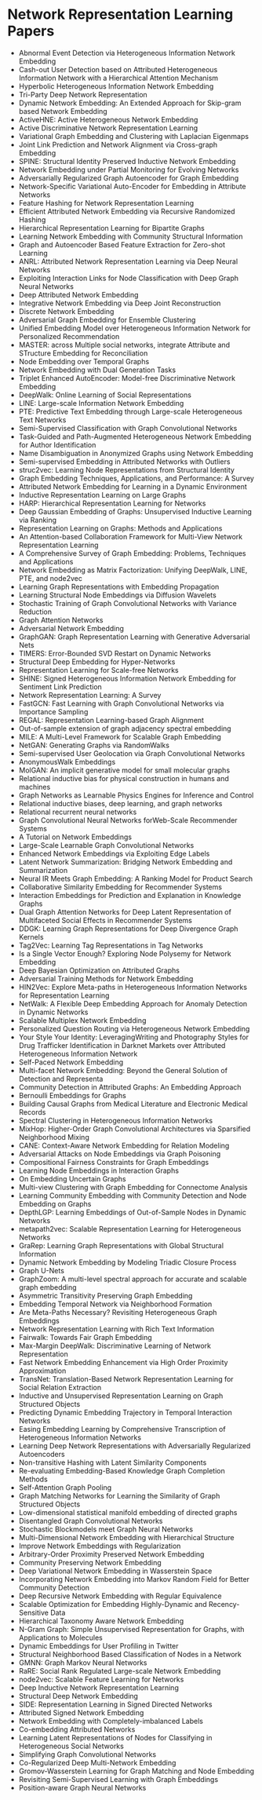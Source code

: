 # Network Representation Learning Papers

<ul>

                             

 <li><a target="_blank" href="https://github.com/manjunath5496/Network-Representation-Learning-Papers/blob/master/n(1).pdf" style="text-decoration:none;">Abnormal Event Detection via Heterogeneous Information Network Embedding</a></li>

 <li><a target="_blank" href="https://github.com/manjunath5496/Network-Representation-Learning-Papers/blob/master/n(2).pdf" style="text-decoration:none;">Cash-out User Detection based on Attributed Heterogeneous Information Network with a Hierarchical Attention Mechanism</a></li>

<li><a target="_blank" href="https://github.com/manjunath5496/Network-Representation-Learning-Papers/blob/master/n(3).pdf" style="text-decoration:none;">Hyperbolic Heterogeneous Information Network Embedding</a></li>
 <li><a target="_blank" href="https://github.com/manjunath5496/Network-Representation-Learning-Papers/blob/master/n(4).pdf" style="text-decoration:none;">Tri-Party Deep Network Representation</a></li>                              
<li><a target="_blank" href="https://github.com/manjunath5496/Network-Representation-Learning-Papers/blob/master/n(5).pdf" style="text-decoration:none;">Dynamic Network Embedding: An Extended Approach for Skip-gram based Network Embedding</a></li>
<li><a target="_blank" href="https://github.com/manjunath5496/Network-Representation-Learning-Papers/blob/master/n(6).pdf" style="text-decoration:none;">ActiveHNE: Active Heterogeneous Network Embedding</a></li>
 <li><a target="_blank" href="https://github.com/manjunath5496/Network-Representation-Learning-Papers/blob/master/n(7).pdf" style="text-decoration:none;">Active Discriminative Network Representation Learning</a></li>

 <li><a target="_blank" href="https://github.com/manjunath5496/Network-Representation-Learning-Papers/blob/master/n(8).pdf" style="text-decoration:none;"> Variational Graph Embedding and Clustering with Laplacian Eigenmaps</a></li>
   <li><a target="_blank" href="https://github.com/manjunath5496/Network-Representation-Learning-Papers/blob/master/n(9).pdf" style="text-decoration:none;">Joint Link Prediction and Network Alignment via Cross-graph Embedding</a></li>
  
   
 <li><a target="_blank" href="https://github.com/manjunath5496/Network-Representation-Learning-Papers/blob/master/n(10).pdf" style="text-decoration:none;">SPINE: Structural Identity Preserved Inductive Network Embedding</a></li>                              
<li><a target="_blank" href="https://github.com/manjunath5496/Network-Representation-Learning-Papers/blob/master/n(11).pdf" style="text-decoration:none;">Network Embedding under Partial Monitoring for Evolving Networks</a></li>
<li><a target="_blank" href="https://github.com/manjunath5496/Network-Representation-Learning-Papers/blob/master/n(12).pdf" style="text-decoration:none;">Adversarially Regularized Graph Autoencoder for Graph Embedding</a></li>
<li><a target="_blank" href="https://github.com/manjunath5496/Network-Representation-Learning-Papers/blob/master/n(13).pdf" style="text-decoration:none;">Network-Specific Variational Auto-Encoder for Embedding in Attribute Networks</a></li>

<li><a target="_blank" href="https://github.com/manjunath5496/Network-Representation-Learning-Papers/blob/master/n(14).pdf" style="text-decoration:none;">Feature Hashing for Network Representation Learning</a></li>
                              
<li><a target="_blank" href="https://github.com/manjunath5496/Network-Representation-Learning-Papers/blob/master/n(15).pdf" style="text-decoration:none;">Efficient Attributed Network Embedding via Recursive Randomized Hashing</a></li>

<li><a target="_blank" href="https://github.com/manjunath5496/Network-Representation-Learning-Papers/blob/master/n(16).pdf" style="text-decoration:none;">Hierarchical Representation Learning for Bipartite Graphs</a></li>

  <li><a target="_blank" href="https://github.com/manjunath5496/Network-Representation-Learning-Papers/blob/master/n(17).pdf" style="text-decoration:none;">Learning Network Embedding with Community Structural Information</a></li>   
  
<li><a target="_blank" href="https://github.com/manjunath5496/Network-Representation-Learning-Papers/blob/master/n(18).pdf" style="text-decoration:none;">Graph and Autoencoder Based Feature Extraction for Zero-shot Learning</a></li> 

  
<li><a target="_blank" href="https://github.com/manjunath5496/Network-Representation-Learning-Papers/blob/master/n(19).pdf" style="text-decoration:none;">ANRL: Attributed Network Representation Learning via Deep Neural Networks</a></li> 

<li><a target="_blank" href="https://github.com/manjunath5496/Network-Representation-Learning-Papers/blob/master/n(20).pdf" style="text-decoration:none;">Exploiting Interaction Links for Node Classification with Deep Graph Neural Networks</a></li>

<li><a target="_blank" href="https://github.com/manjunath5496/Network-Representation-Learning-Papers/blob/master/n(21).pdf" style="text-decoration:none;">Deep Attributed Network Embedding</a></li>
<li><a target="_blank" href="https://github.com/manjunath5496/Network-Representation-Learning-Papers/blob/master/n(22).pdf" style="text-decoration:none;">Integrative Network Embedding via Deep Joint Reconstruction</a></li> 
 <li><a target="_blank" href="https://github.com/manjunath5496/Network-Representation-Learning-Papers/blob/master/n(23).pdf" style="text-decoration:none;">Discrete Network Embedding</a></li> 
 

   <li><a target="_blank" href="https://github.com/manjunath5496/Network-Representation-Learning-Papers/blob/master/n(24).pdf" style="text-decoration:none;">Adversarial Graph Embedding for Ensemble Clustering</a></li>
 
   <li><a target="_blank" href="https://github.com/manjunath5496/Network-Representation-Learning-Papers/blob/master/n(25).pdf" style="text-decoration:none;">Unified Embedding Model over Heterogeneous Information Network for Personalized Recommendation</a></li>                              
 <li><a target="_blank" href="https://github.com/manjunath5496/Network-Representation-Learning-Papers/blob/master/n(26).pdf" style="text-decoration:none;">MASTER: across Multiple social networks, integrate Attribute and STructure Embedding for Reconciliation</a></li>
 <li><a target="_blank" href="https://github.com/manjunath5496/Network-Representation-Learning-Papers/blob/master/n(27).pdf" style="text-decoration:none;">Node Embedding over Temporal Graphs</a></li>
   
 
   <li><a target="_blank" href="https://github.com/manjunath5496/Network-Representation-Learning-Papers/blob/master/n(28).pdf" style="text-decoration:none;">Network Embedding with Dual Generation Tasks</a></li>
 
   <li><a target="_blank" href="https://github.com/manjunath5496/Network-Representation-Learning-Papers/blob/master/n(29).pdf" style="text-decoration:none;">Triplet Enhanced AutoEncoder: Model-free Discriminative Network Embedding </a></li>                              

  <li><a target="_blank" href="https://github.com/manjunath5496/Network-Representation-Learning-Papers/blob/master/n(30).pdf" style="text-decoration:none;">DeepWalk: Online Learning of Social Representations</a></li>
 
   <li><a target="_blank" href="https://github.com/manjunath5496/Network-Representation-Learning-Papers/blob/master/n(31).pdf" style="text-decoration:none;">LINE: Large-scale Information Network Embedding</a></li> 
    <li><a target="_blank" href="https://github.com/manjunath5496/Network-Representation-Learning-Papers/blob/master/n(32).pdf" style="text-decoration:none;">PTE: Predictive Text Embedding through Large-scale Heterogeneous Text Networks</a></li> 

   <li><a target="_blank" href="https://github.com/manjunath5496/Network-Representation-Learning-Papers/blob/master/n(33).pdf" style="text-decoration:none;">Semi-Supervised Classification with Graph Convolutional Networks</a></li>                              

  <li><a target="_blank" href="https://github.com/manjunath5496/Network-Representation-Learning-Papers/blob/master/n(34).pdf" style="text-decoration:none;">Task-Guided and Path-Augmented Heterogeneous Network Embedding for Author Identification</a></li> 
 
  <li><a target="_blank" href="https://github.com/manjunath5496/Network-Representation-Learning-Papers/blob/master/n(35).pdf" style="text-decoration:none;">Name Disambiguation in Anonymized Graphs using Network Embedding</a></li> 

  <li><a target="_blank" href="https://github.com/manjunath5496/Network-Representation-Learning-Papers/blob/master/n(36).pdf" style="text-decoration:none;">Semi-supervised Embedding in Attributed Networks with Outliers</a></li> 
 
<li><a target="_blank" href="https://github.com/manjunath5496/Network-Representation-Learning-Papers/blob/master/n(37).pdf" style="text-decoration:none;">struc2vec: Learning Node Representations from Structural Identity</a></li>
 <li><a target="_blank" href="https://github.com/manjunath5496/Network-Representation-Learning-Papers/blob/master/n(38).pdf" style="text-decoration:none;">Graph Embedding Techniques, Applications, and Performance: A Survey</a></li>
<li><a target="_blank" href="https://github.com/manjunath5496/Network-Representation-Learning-Papers/blob/master/n(39).pdf" style="text-decoration:none;">Attributed Network Embedding for Learning in a Dynamic Environment</a></li>
 <li><a target="_blank" href="https://github.com/manjunath5496/Network-Representation-Learning-Papers/blob/master/n(40).pdf" style="text-decoration:none;">Inductive Representation Learning on Large Graphs</a></li>                              
<li><a target="_blank" href="https://github.com/manjunath5496/Network-Representation-Learning-Papers/blob/master/n(41).pdf" style="text-decoration:none;">HARP: Hierarchical Representation Learning for Networks</a></li>
<li><a target="_blank" href="https://github.com/manjunath5496/Network-Representation-Learning-Papers/blob/master/n(42).pdf" style="text-decoration:none;">Deep Gaussian Embedding of Graphs: Unsupervised Inductive Learning via Ranking</a></li>
 
  <li><a target="_blank" href="https://github.com/manjunath5496/Network-Representation-Learning-Papers/blob/master/n(43).pdf" style="text-decoration:none;">Representation Learning on Graphs: Methods and Applications</a></li>
 <li><a target="_blank" href="https://github.com/manjunath5496/Network-Representation-Learning-Papers/blob/master/n(44).pdf" style="text-decoration:none;">An Attention-based Collaboration Framework for Multi-View Network Representation Learning</a></li>
   <li><a target="_blank" href="https://github.com/manjunath5496/Network-Representation-Learning-Papers/blob/master/n(45).pdf" style="text-decoration:none;">A Comprehensive Survey of Graph Embedding: Problems, Techniques and Applications</a></li>  
   
<li><a target="_blank" href="https://github.com/manjunath5496/Network-Representation-Learning-Papers/blob/master/n(46).pdf" style="text-decoration:none;">Network Embedding as Matrix Factorization: Unifying DeepWalk, LINE, PTE, and node2vec</a></li> 
                             
<li><a target="_blank" href="https://github.com/manjunath5496/Network-Representation-Learning-Papers/blob/master/n(47).pdf" style="text-decoration:none;">Learning Graph Representations with Embedding Propagation</a></li>
<li><a target="_blank" href="https://github.com/manjunath5496/Network-Representation-Learning-Papers/blob/master/n(48).pdf" style="text-decoration:none;">Learning Structural Node Embeddings via Diffusion Wavelets</a></li>

<li><a target="_blank" href="https://github.com/manjunath5496/Network-Representation-Learning-Papers/blob/master/n(49).pdf" style="text-decoration:none;">Stochastic Training of Graph Convolutional Networks with Variance Reduction</a></li>
                              
<li><a target="_blank" href="https://github.com/manjunath5496/Network-Representation-Learning-Papers/blob/master/n(50).pdf" style="text-decoration:none;">Graph Attention Networks</a></li>
<li><a target="_blank" href="https://github.com/manjunath5496/Network-Representation-Learning-Papers/blob/master/n(51).pdf" style="text-decoration:none;">Adversarial Network Embedding</a></li>
<li><a target="_blank" href="https://github.com/manjunath5496/Network-Representation-Learning-Papers/blob/master/n(52).pdf" style="text-decoration:none;">GraphGAN: Graph Representation Learning with Generative Adversarial Nets</a></li>

<li><a target="_blank" href="https://github.com/manjunath5496/Network-Representation-Learning-Papers/blob/master/n(53).pdf" style="text-decoration:none;">TIMERS: Error-Bounded SVD Restart on Dynamic Networks</a></li>
 
<li><a target="_blank" href="https://github.com/manjunath5496/Network-Representation-Learning-Papers/blob/master/n(54).pdf" style="text-decoration:none;">Structural Deep Embedding for Hyper-Networks </a></li>

<li><a target="_blank" href="https://github.com/manjunath5496/Network-Representation-Learning-Papers/blob/master/n(55).pdf" style="text-decoration:none;">Representation Learning for Scale-free Networks</a></li>
 
  <li><a target="_blank" href="https://github.com/manjunath5496/Network-Representation-Learning-Papers/blob/master/n(56).pdf" style="text-decoration:none;">SHINE: Signed Heterogeneous Information Network Embedding for Sentiment Link Prediction </a></li>                              

  <li><a target="_blank" href="https://github.com/manjunath5496/Network-Representation-Learning-Papers/blob/master/n(57).pdf" style="text-decoration:none;">Network Representation Learning: A Survey</a></li>
 
   <li><a target="_blank" href="https://github.com/manjunath5496/Network-Representation-Learning-Papers/blob/master/n(58).pdf" style="text-decoration:none;">FastGCN: Fast Learning with Graph Convolutional Networks via Importance Sampling</a></li>
    <li><a target="_blank" href="https://github.com/manjunath5496/Network-Representation-Learning-Papers/blob/master/n(59).pdf" style="text-decoration:none;">REGAL: Representation Learning-based Graph Alignment</a></li>
 
  <li><a target="_blank" href="https://github.com/manjunath5496/Network-Representation-Learning-Papers/blob/master/n(60).pdf" style="text-decoration:none;">Out-of-sample extension of graph adjacency spectral embedding </a></li>
 
   <li><a target="_blank" href="https://github.com/manjunath5496/Network-Representation-Learning-Papers/blob/master/n(61).pdf" style="text-decoration:none;">MILE: A Multi-Level Framework for Scalable Graph Embedding</a></li>
 
   <li><a target="_blank" href="https://github.com/manjunath5496/Network-Representation-Learning-Papers/blob/master/n(62).pdf" style="text-decoration:none;">NetGAN: Generating Graphs via RandomWalks</a></li>
 
   <li><a target="_blank" href="https://github.com/manjunath5496/Network-Representation-Learning-Papers/blob/master/n(63).pdf" style="text-decoration:none;">Semi-supervised User Geolocation via Graph Convolutional Networks</a></li>                              

  <li><a target="_blank" href="https://github.com/manjunath5496/Network-Representation-Learning-Papers/blob/master/n(64).pdf" style="text-decoration:none;">AnonymousWalk Embeddings</a></li>
 
   <li><a target="_blank" href="https://github.com/manjunath5496/Network-Representation-Learning-Papers/blob/master/n(65).pdf" style="text-decoration:none;">MolGAN: An implicit generative model for small molecular graphs</a></li> 

   <li><a target="_blank" href="https://github.com/manjunath5496/Network-Representation-Learning-Papers/blob/master/n(66).pdf" style="text-decoration:none;">Relational inductive bias for physical construction in humans and machines</a></li> 
 
   <li><a target="_blank" href="https://github.com/manjunath5496/Network-Representation-Learning-Papers/blob/master/n(67).pdf" style="text-decoration:none;">Graph Networks as Learnable Physics Engines for Inference and Control</a></li>                              

  <li><a target="_blank" href="https://github.com/manjunath5496/Network-Representation-Learning-Papers/blob/master/n(68).pdf" style="text-decoration:none;">Relational inductive biases, deep learning, and graph networks</a></li> 
 
  
   <li><a target="_blank" href="https://github.com/manjunath5496/Network-Representation-Learning-Papers/blob/master/n(69).pdf" style="text-decoration:none;">Relational recurrent neural networks</a></li>                              

  <li><a target="_blank" href="https://github.com/manjunath5496/Network-Representation-Learning-Papers/blob/master/n(70).pdf" style="text-decoration:none;">Graph Convolutional Neural Networks forWeb-Scale Recommender Systems</a></li> 
  
 
 <li><a target="_blank" href="https://github.com/manjunath5496/Network-Representation-Learning-Papers/blob/master/n(71).pdf" style="text-decoration:none;">A Tutorial on Network Embeddings</a></li>
 
 <li><a target="_blank" href="https://github.com/manjunath5496/Network-Representation-Learning-Papers/blob/master/n(72).pdf" style="text-decoration:none;">Large-Scale Learnable Graph Convolutional Networks</a></li> 
 
 
 <li><a target="_blank" href="https://github.com/manjunath5496/Network-Representation-Learning-Papers/blob/master/n(73).pdf" style="text-decoration:none;">Enhanced Network Embeddings via Exploiting Edge Labels</a></li>
  <li><a target="_blank" href="https://github.com/manjunath5496/Network-Representation-Learning-Papers/blob/master/n(74).pdf" style="text-decoration:none;">Latent Network Summarization: Bridging Network Embedding and Summarization</a></li>
    <li><a target="_blank" href="https://github.com/manjunath5496/Network-Representation-Learning-Papers/blob/master/n(75).pdf" style="text-decoration:none;">Neural IR Meets Graph Embedding: A Ranking Model for Product Search</a></li>                        
<li><a target="_blank" href="https://github.com/manjunath5496/Network-Representation-Learning-Papers/blob/master/n(76).pdf" style="text-decoration:none;">Collaborative Similarity Embedding for Recommender Systems</a></li>

 <li><a target="_blank" href="https://github.com/manjunath5496/Network-Representation-Learning-Papers/blob/master/n(77).pdf" style="text-decoration:none;">Interaction Embeddings for Prediction and Explanation in Knowledge Graphs</a></li> 
 
 
 <li><a target="_blank" href="https://github.com/manjunath5496/Network-Representation-Learning-Papers/blob/master/n(78).pdf" style="text-decoration:none;">Dual Graph Attention Networks for Deep Latent Representation of Multifaceted Social Effects in Recommender Systems</a></li>
  <li><a target="_blank" href="https://github.com/manjunath5496/Network-Representation-Learning-Papers/blob/master/n(79).pdf" style="text-decoration:none;">DDGK: Learning Graph Representations for Deep Divergence Graph Kernels</a></li>


 <li><a target="_blank" href="https://github.com/manjunath5496/Network-Representation-Learning-Papers/blob/master/n(80).pdf" style="text-decoration:none;">Tag2Vec: Learning Tag Representations in Tag Networks</a></li> 
 
 
 <li><a target="_blank" href="https://github.com/manjunath5496/Network-Representation-Learning-Papers/blob/master/n(81).pdf" style="text-decoration:none;">Is a Single Vector Enough? Exploring Node Polysemy for Network Embedding</a></li>
  <li><a target="_blank" href="https://github.com/manjunath5496/Network-Representation-Learning-Papers/blob/master/n(82).pdf" style="text-decoration:none;">Deep Bayesian Optimization on Attributed Graphs</a></li>

 <li><a target="_blank" href="https://github.com/manjunath5496/Network-Representation-Learning-Papers/blob/master/n(83).pdf" style="text-decoration:none;">Adversarial Training Methods for Network Embedding</a></li>
  <li><a target="_blank" href="https://github.com/manjunath5496/Network-Representation-Learning-Papers/blob/master/n(84).pdf" style="text-decoration:none;">HIN2Vec: Explore Meta-paths in Heterogeneous Information Networks for Representation Learning</a></li>

 <li><a target="_blank" href="https://github.com/manjunath5496/Network-Representation-Learning-Papers/blob/master/n(85).pdf" style="text-decoration:none;">NetWalk: A Flexible Deep Embedding Approach for Anomaly Detection in Dynamic Networks</a></li>
  <li><a target="_blank" href="https://github.com/manjunath5496/Network-Representation-Learning-Papers/blob/master/n(86).pdf" style="text-decoration:none;">Scalable Multiplex Network Embedding</a></li>

 <li><a target="_blank" href="https://github.com/manjunath5496/Network-Representation-Learning-Papers/blob/master/n(87).pdf" style="text-decoration:none;">Personalized Question Routing via Heterogeneous Network Embedding</a></li>
  <li><a target="_blank" href="https://github.com/manjunath5496/Network-Representation-Learning-Papers/blob/master/n(88).pdf" style="text-decoration:none;">Your Style Your Identity: LeveragingWriting and Photography Styles for Drug Trafficker Identification in Darknet Markets over Attributed Heterogeneous Information Network</a></li>
  <li><a target="_blank" href="https://github.com/manjunath5496/Network-Representation-Learning-Papers/blob/master/n(89).pdf" style="text-decoration:none;">Self-Paced Network Embedding</a></li>
  
  
  <li><a target="_blank" href="https://github.com/manjunath5496/Network-Representation-Learning-Papers/blob/master/n(90).pdf" style="text-decoration:none;"> Multi-facet Network Embedding: Beyond the General Solution of Detection and Representa</a></li>
  <li><a target="_blank" href="https://github.com/manjunath5496/Network-Representation-Learning-Papers/blob/master/n(91).pdf" style="text-decoration:none;">Community Detection in Attributed Graphs: An Embedding Approach</a></li>

 <li><a target="_blank" href="https://github.com/manjunath5496/Network-Representation-Learning-Papers/blob/master/n(92).pdf" style="text-decoration:none;">Bernoulli Embeddings for Graphs</a></li>
  <li><a target="_blank" href="https://github.com/manjunath5496/Network-Representation-Learning-Papers/blob/master/n(93).pdf" style="text-decoration:none;"> Building Causal Graphs from Medical Literature and Electronic Medical Records</a></li>
  <li><a target="_blank" href="https://github.com/manjunath5496/Network-Representation-Learning-Papers/blob/master/n(94).pdf" style="text-decoration:none;">Spectral Clustering in Heterogeneous Information Networks</a></li> 
  
   <li><a target="_blank" href="https://github.com/manjunath5496/Network-Representation-Learning-Papers/blob/master/n(95).pdf" style="text-decoration:none;">MixHop: Higher-Order Graph Convolutional Architectures via Sparsified Neighborhood Mixing</a></li>  
  
<li><a target="_blank" href="https://github.com/manjunath5496/Network-Representation-Learning-Papers/blob/master/n(96).pdf" style="text-decoration:none;">CANE: Context-Aware Network Embedding for Relation Modeling</a></li> 
  
  
<li><a target="_blank" href="https://github.com/manjunath5496/Network-Representation-Learning-Papers/blob/master/n(97).pdf" style="text-decoration:none;">Adversarial Attacks on Node Embeddings via Graph Poisoning</a></li>


 <li><a target="_blank" href="https://github.com/manjunath5496/Network-Representation-Learning-Papers/blob/master/n(98).pdf" style="text-decoration:none;">Compositional Fairness Constraints for Graph Embeddings</a></li> 
  
   <li><a target="_blank" href="https://github.com/manjunath5496/Network-Representation-Learning-Papers/blob/master/n(99).pdf" style="text-decoration:none;">Learning Node Embeddings in Interaction Graphs</a></li>  
  
<li><a target="_blank" href="https://github.com/manjunath5496/Network-Representation-Learning-Papers/blob/master/n(100).pdf" style="text-decoration:none;">On Embedding Uncertain Graphs</a></li>  
  
 <li><a target="_blank" href="https://github.com/manjunath5496/Network-Representation-Learning-Papers/blob/master/n(101).pdf" style="text-decoration:none;">Multi-view Clustering with Graph Embedding for Connectome Analysis</a></li> 
  
   <li><a target="_blank" href="https://github.com/manjunath5496/Network-Representation-Learning-Papers/blob/master/n(102).pdf" style="text-decoration:none;">Learning Community Embedding with Community Detection and Node Embedding on Graphs</a></li> 
  
   
 <li><a target="_blank" href="https://github.com/manjunath5496/Network-Representation-Learning-Papers/blob/master/n(103).pdf" style="text-decoration:none;">DepthLGP: Learning Embeddings of Out-of-Sample Nodes in Dynamic Networks </a></li> 
  
   <li><a target="_blank" href="https://github.com/manjunath5496/Network-Representation-Learning-Papers/blob/master/n(104).pdf" style="text-decoration:none;">metapath2vec: Scalable Representation Learning for Heterogeneous Networks</a></li>  
   
 <li><a target="_blank" href="https://github.com/manjunath5496/Network-Representation-Learning-Papers/blob/master/n(105).pdf" style="text-decoration:none;">GraRep: Learning Graph Representations with Global Structural Information</a></li> 
 
<li><a target="_blank" href="https://github.com/manjunath5496/Network-Representation-Learning-Papers/blob/master/n(106).pdf" style="text-decoration:none;">Dynamic Network Embedding by Modeling Triadic Closure Process</a></li> 
  
   <li><a target="_blank" href="https://github.com/manjunath5496/Network-Representation-Learning-Papers/blob/master/n(107).pdf" style="text-decoration:none;">Graph U-Nets</a></li> 
  
   
 <li><a target="_blank" href="https://github.com/manjunath5496/Network-Representation-Learning-Papers/blob/master/n(108).pdf" style="text-decoration:none;">GraphZoom: A multi-level spectral approach for accurate and scalable graph embedding</a></li> 
  
   <li><a target="_blank" href="https://github.com/manjunath5496/Network-Representation-Learning-Papers/blob/master/n(109).pdf" style="text-decoration:none;">Asymmetric Transitivity Preserving Graph Embedding</a></li>  
   
 <li><a target="_blank" href="https://github.com/manjunath5496/Network-Representation-Learning-Papers/blob/master/n(110).pdf" style="text-decoration:none;">Embedding Temporal Network via Neighborhood Formation </a></li>  
   
<li><a target="_blank" href="https://github.com/manjunath5496/Network-Representation-Learning-Papers/blob/master/n(111).pdf" style="text-decoration:none;">Are Meta-Paths Necessary? Revisiting Heterogeneous Graph Embeddings</a></li> 
  
   
 <li><a target="_blank" href="https://github.com/manjunath5496/Network-Representation-Learning-Papers/blob/master/n(112).pdf" style="text-decoration:none;">Network Representation Learning with Rich Text Information</a></li> 
  
   <li><a target="_blank" href="https://github.com/manjunath5496/Network-Representation-Learning-Papers/blob/master/n(113).pdf" style="text-decoration:none;">Fairwalk: Towards Fair Graph Embedding</a></li>  
   
<li><a target="_blank" href="https://github.com/manjunath5496/Network-Representation-Learning-Papers/blob/master/n(114).pdf" style="text-decoration:none;">Max-Margin DeepWalk: Discriminative Learning of Network Representation</a></li>
 <li><a target="_blank" href="https://github.com/manjunath5496/Network-Representation-Learning-Papers/blob/master/n(115).pdf" style="text-decoration:none;">Fast Network Embedding Enhancement via High Order Proximity Approximation</a></li>  
   
 <li><a target="_blank" href="https://github.com/manjunath5496/Network-Representation-Learning-Papers/blob/master/n(116).pdf" style="text-decoration:none;">TransNet: Translation-Based Network Representation Learning for Social Relation Extraction</a></li>   
   
   <li><a target="_blank" href="https://github.com/manjunath5496/Network-Representation-Learning-Papers/blob/master/n(117).pdf" style="text-decoration:none;">Inductive and Unsupervised Representation Learning on Graph Structured Objects</a></li>  
   
 <li><a target="_blank" href="https://github.com/manjunath5496/Network-Representation-Learning-Papers/blob/master/n(118).pdf" style="text-decoration:none;">Predicting Dynamic Embedding Trajectory in Temporal Interaction Networks</a></li>  
   
  <li><a target="_blank" href="https://github.com/manjunath5496/Network-Representation-Learning-Papers/blob/master/n(119).pdf" style="text-decoration:none;">Easing Embedding Learning by Comprehensive Transcription of Heterogeneous Information Networks</a></li> 
  
   <li><a target="_blank" href="https://github.com/manjunath5496/Network-Representation-Learning-Papers/blob/master/n(120).pdf" style="text-decoration:none;">Learning Deep Network Representations with Adversarially Regularized Autoencoders</a></li>  
   
 <li><a target="_blank" href="https://github.com/manjunath5496/Network-Representation-Learning-Papers/blob/master/n(121).pdf" style="text-decoration:none;">Non-transitive Hashing with Latent Similarity Components</a></li>   
   
   <li><a target="_blank" href="https://github.com/manjunath5496/Network-Representation-Learning-Papers/blob/master/n(122).pdf" style="text-decoration:none;">Re-evaluating Embedding-Based Knowledge Graph Completion Methods </a></li>  
     
<li><a target="_blank" href="https://github.com/manjunath5496/Network-Representation-Learning-Papers/blob/master/n(123).pdf" style="text-decoration:none;">Self-Attention Graph Pooling</a></li>  
   
 <li><a target="_blank" href="https://github.com/manjunath5496/Network-Representation-Learning-Papers/blob/master/n(124).pdf" style="text-decoration:none;">Graph Matching Networks for Learning the Similarity of Graph Structured Objects</a></li>   
   
   <li><a target="_blank" href="https://github.com/manjunath5496/Network-Representation-Learning-Papers/blob/master/n(125).pdf" style="text-decoration:none;">Low-dimensional statistical manifold embedding of directed graphs</a></li>   
   
   <li><a target="_blank" href="https://github.com/manjunath5496/Network-Representation-Learning-Papers/blob/master/n(126).pdf" style="text-decoration:none;">Disentangled Graph Convolutional Networks</a></li> 
   
<li><a target="_blank" href="https://github.com/manjunath5496/Network-Representation-Learning-Papers/blob/master/n(127).pdf" style="text-decoration:none;">Stochastic Blockmodels meet Graph Neural Networks</a></li>  
   
 <li><a target="_blank" href="https://github.com/manjunath5496/Network-Representation-Learning-Papers/blob/master/n(128).pdf" style="text-decoration:none;">Multi-Dimensional Network Embedding with Hierarchical Structure</a></li>   
   
   <li><a target="_blank" href="https://github.com/manjunath5496/Network-Representation-Learning-Papers/blob/master/n(129).pdf" style="text-decoration:none;">Improve Network Embeddings with Regularization</a></li>   
   
   <li><a target="_blank" href="https://github.com/manjunath5496/Network-Representation-Learning-Papers/blob/master/n(130).pdf" style="text-decoration:none;">Arbitrary-Order Proximity Preserved Network Embedding</a></li>    
   
<li><a target="_blank" href="https://github.com/manjunath5496/Network-Representation-Learning-Papers/blob/master/n(131).pdf" style="text-decoration:none;">Community Preserving Network Embedding</a></li>   
   
   <li><a target="_blank" href="https://github.com/manjunath5496/Network-Representation-Learning-Papers/blob/master/n(132).pdf" style="text-decoration:none;">Deep Variational Network Embedding in Wasserstein Space</a></li>   
   
 <li><a target="_blank" href="https://github.com/manjunath5496/Network-Representation-Learning-Papers/blob/master/n(133).pdf" style="text-decoration:none;">Incorporating Network Embedding into Markov Random Field for Better Community Detection</a></li>     
   
 
 <li><a target="_blank" href="https://github.com/manjunath5496/Network-Representation-Learning-Papers/blob/master/n(134).pdf" style="text-decoration:none;">Deep Recursive Network Embedding with Regular Equivalence</a></li>

 <li><a target="_blank" href="https://github.com/manjunath5496/Network-Representation-Learning-Papers/blob/master/n(135).pdf" style="text-decoration:none;">Scalable Optimization for Embedding Highly-Dynamic and Recency-Sensitive Data</a></li>

<li><a target="_blank" href="https://github.com/manjunath5496/Network-Representation-Learning-Papers/blob/master/n(136).pdf" style="text-decoration:none;">Hierarchical Taxonomy Aware Network Embedding</a></li>
 <li><a target="_blank" href="https://github.com/manjunath5496/Network-Representation-Learning-Papers/blob/master/n(137).pdf" style="text-decoration:none;">N-Gram Graph: Simple Unsupervised Representation for Graphs, with Applications to Molecules</a></li>                              
<li><a target="_blank" href="https://github.com/manjunath5496/Network-Representation-Learning-Papers/blob/master/n(138).pdf" style="text-decoration:none;">Dynamic Embeddings for User Profiling in Twitter</a></li>
<li><a target="_blank" href="https://github.com/manjunath5496/Network-Representation-Learning-Papers/blob/master/n(139).pdf" style="text-decoration:none;">Structural Neighborhood Based Classification of Nodes in a Network</a></li>
 <li><a target="_blank" href="https://github.com/manjunath5496/Network-Representation-Learning-Papers/blob/master/n(140).pdf" style="text-decoration:none;">GMNN: Graph Markov Neural Networks</a></li>

 <li><a target="_blank" href="https://github.com/manjunath5496/Network-Representation-Learning-Papers/blob/master/n(141).pdf" style="text-decoration:none;"> RaRE: Social Rank Regulated Large-scale Network Embedding</a></li>
   <li><a target="_blank" href="https://github.com/manjunath5496/Network-Representation-Learning-Papers/blob/master/n(142).pdf" style="text-decoration:none;">node2vec: Scalable Feature Learning for Networks</a></li>                             
 <li><a target="_blank" href="https://github.com/manjunath5496/Network-Representation-Learning-Papers/blob/master/n(143).pdf" style="text-decoration:none;">Deep Inductive Network Representation Learning</a></li>                              
<li><a target="_blank" href="https://github.com/manjunath5496/Network-Representation-Learning-Papers/blob/master/n(144).pdf" style="text-decoration:none;">Structural Deep Network Embedding</a></li>
<li><a target="_blank" href="https://github.com/manjunath5496/Network-Representation-Learning-Papers/blob/master/n(145).pdf" style="text-decoration:none;">SIDE: Representation Learning in Signed Directed Networks</a></li>
<li><a target="_blank" href="https://github.com/manjunath5496/Network-Representation-Learning-Papers/blob/master/n(146).pdf" style="text-decoration:none;">Attributed Signed Network Embedding</a></li>
                              
<li><a target="_blank" href="https://github.com/manjunath5496/Network-Representation-Learning-Papers/blob/master/n(147).pdf" style="text-decoration:none;">Network Embedding with Completely-imbalanced Labels</a></li>

<li><a target="_blank" href="https://github.com/manjunath5496/Network-Representation-Learning-Papers/blob/master/n(148).pdf" style="text-decoration:none;">Co-embedding Attributed Networks</a></li>

  <li><a target="_blank" href="https://github.com/manjunath5496/Network-Representation-Learning-Papers/blob/master/n(149).pdf" style="text-decoration:none;">Learning Latent Representations of Nodes for Classifying in Heterogeneous Social Networks</a></li>   
  
<li><a target="_blank" href="https://github.com/manjunath5496/Network-Representation-Learning-Papers/blob/master/n(150).pdf" style="text-decoration:none;">Simplifying Graph Convolutional Networks</a></li> 

<li><a target="_blank" href="https://github.com/manjunath5496/Network-Representation-Learning-Papers/blob/master/n(151).pdf" style="text-decoration:none;">Co-Regularized Deep Multi-Network Embedding </a></li>

<li><a target="_blank" href="https://github.com/manjunath5496/Network-Representation-Learning-Papers/blob/master/n(152).pdf" style="text-decoration:none;">Gromov-Wasserstein Learning for Graph Matching and Node Embedding</a></li>
<li><a target="_blank" href="https://github.com/manjunath5496/Network-Representation-Learning-Papers/blob/master/n(153).pdf" style="text-decoration:none;">Revisiting Semi-Supervised Learning with Graph Embeddings</a></li> 
 <li><a target="_blank" href="https://github.com/manjunath5496/Network-Representation-Learning-Papers/blob/master/n(154).pdf" style="text-decoration:none;">Position-aware Graph Neural Networks</a></li> 
 

   </ul>
